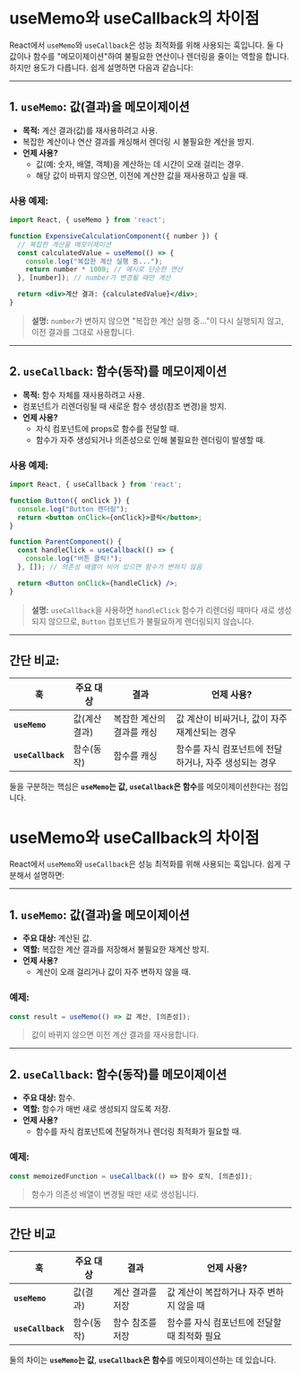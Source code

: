 # useMemo와 useCallback의 차이점

React에서 `useMemo`와 `useCallback`은 성능 최적화를 위해 사용되는 훅입니다. 둘 다 값이나 함수를 "메모이제이션"하여 불필요한 연산이나 렌더링을 줄이는 역할을 합니다. 하지만 용도가 다릅니다. 쉽게 설명하면 다음과 같습니다:

---

## 1. `useMemo`: 값(결과)을 메모이제이션

- **목적:** 계산 결과(값)를 재사용하려고 사용.
- 복잡한 계산이나 연산 결과를 캐싱해서 렌더링 시 불필요한 계산을 방지.
- **언제 사용?**
  - 값(예: 숫자, 배열, 객체)을 계산하는 데 시간이 오래 걸리는 경우.
  - 해당 값이 바뀌지 않으면, 이전에 계산한 값을 재사용하고 싶을 때.

### 사용 예제:

```jsx
import React, { useMemo } from 'react';

function ExpensiveCalculationComponent({ number }) {
  // 복잡한 계산을 메모이제이션
  const calculatedValue = useMemo(() => {
    console.log("복잡한 계산 실행 중...");
    return number * 1000; // 예시로 단순한 연산
  }, [number]); // number가 변경될 때만 계산

  return <div>계산 결과: {calculatedValue}</div>;
}
```

> **설명:** `number`가 변하지 않으면 "복잡한 계산 실행 중..."이 다시 실행되지 않고, 이전 결과를 그대로 사용합니다.

---

## 2. `useCallback`: 함수(동작)를 메모이제이션

- **목적:** 함수 자체를 재사용하려고 사용.
- 컴포넌트가 리렌더링될 때 새로운 함수 생성(참조 변경)을 방지.
- **언제 사용?**
  - 자식 컴포넌트에 props로 함수를 전달할 때.
  - 함수가 자주 생성되거나 의존성으로 인해 불필요한 렌더링이 발생할 때.

### 사용 예제:

```jsx
import React, { useCallback } from 'react';

function Button({ onClick }) {
  console.log("Button 렌더링");
  return <button onClick={onClick}>클릭</button>;
}

function ParentComponent() {
  const handleClick = useCallback(() => {
    console.log("버튼 클릭!");
  }, []); // 의존성 배열이 비어 있으면 함수가 변하지 않음

  return <Button onClick={handleClick} />;
}
```

> **설명:** `useCallback`을 사용하면 `handleClick` 함수가 리렌더링 때마다 새로 생성되지 않으므로, `Button` 컴포넌트가 불필요하게 렌더링되지 않습니다.

---

## 간단 비교:

| **훅**          | **주요 대상**           | **결과**                             | **언제 사용?**                                      |
|-----------------|-----------------------|-------------------------------------|---------------------------------------------------|
| **`useMemo`**   | 값(계산 결과)          | 복잡한 계산의 결과를 캐싱           | 값 계산이 비싸거나, 값이 자주 재계산되는 경우      |
| **`useCallback`** | 함수(동작)            | 함수를 캐싱                          | 함수를 자식 컴포넌트에 전달하거나, 자주 생성되는 경우 |

둘을 구분하는 핵심은 **`useMemo`는 값, `useCallback`은 함수**를 메모이제이션한다는 점입니다.

# useMemo와 useCallback의 차이점

React에서 `useMemo`와 `useCallback`은 성능 최적화를 위해 사용되는 훅입니다. 쉽게 구분해서 설명하면:

---

## 1. `useMemo`: 값(결과)을 메모이제이션

- **주요 대상:** 계산된 값.
- **역할:** 복잡한 계산 결과를 저장해서 불필요한 재계산 방지.
- **언제 사용?**
  - 계산이 오래 걸리거나 값이 자주 변하지 않을 때.

### 예제:
```jsx
const result = useMemo(() => 값 계산, [의존성]);
```
> 값이 바뀌지 않으면 이전 계산 결과를 재사용합니다.

---

## 2. `useCallback`: 함수(동작)를 메모이제이션

- **주요 대상:** 함수.
- **역할:** 함수가 매번 새로 생성되지 않도록 저장.
- **언제 사용?**
  - 함수를 자식 컴포넌트에 전달하거나 렌더링 최적화가 필요할 때.

### 예제:
```jsx
const memoizedFunction = useCallback(() => 함수 로직, [의존성]);
```
> 함수가 의존성 배열이 변경될 때만 새로 생성됩니다.

---

## 간단 비교

| **훅**         | **주요 대상**       | **결과**                     | **언제 사용?**                               |
|----------------|--------------------|-----------------------------|---------------------------------------------|
| **`useMemo`**  | 값(결과)           | 계산 결과를 저장             | 값 계산이 복잡하거나 자주 변하지 않을 때     |
| **`useCallback`** | 함수(동작)         | 함수 참조를 저장             | 함수를 자식 컴포넌트에 전달할 때 최적화 필요 |

둘의 차이는 **`useMemo`는 값**, **`useCallback`은 함수**를 메모이제이션하는 데 있습니다.
